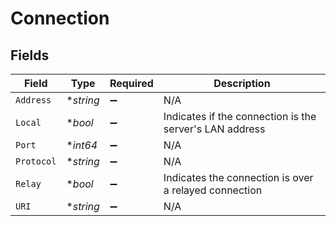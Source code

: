 # Connection


## Fields

| Field                                                   | Type                                                    | Required                                                | Description                                             |
| ------------------------------------------------------- | ------------------------------------------------------- | ------------------------------------------------------- | ------------------------------------------------------- |
| `Address`                                               | **string*                                               | :heavy_minus_sign:                                      | N/A                                                     |
| `Local`                                                 | **bool*                                                 | :heavy_minus_sign:                                      | Indicates if the connection is the server's LAN address |
| `Port`                                                  | **int64*                                                | :heavy_minus_sign:                                      | N/A                                                     |
| `Protocol`                                              | **string*                                               | :heavy_minus_sign:                                      | N/A                                                     |
| `Relay`                                                 | **bool*                                                 | :heavy_minus_sign:                                      | Indicates the connection is over a relayed connection   |
| `URI`                                                   | **string*                                               | :heavy_minus_sign:                                      | N/A                                                     |
